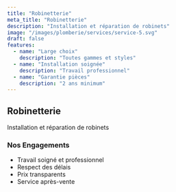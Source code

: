 ```yaml
---
title: "Robinetterie"
meta_title: "Robinetterie"
description: "Installation et réparation de robinets"
image: "/images/plomberie/services/service-5.svg"
draft: false
features:
  - name: "Large choix"
    description: "Toutes gammes et styles"
  - name: "Installation soignée"
    description: "Travail professionnel"
  - name: "Garantie pièces"
    description: "2 ans minimum"
---
```


## Robinetterie

Installation et réparation de robinets

### Nos Engagements
- Travail soigné et professionnel
- Respect des délais
- Prix transparents
- Service après-vente
